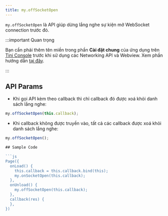 ```yaml
---
title: my.offSocketOpen
---
```


`my.offSocketOpen` là API giúp dừng lắng nghe sự kiện mở WebSocket connection trước đó.

:::important Quan trọng

Bạn cần phải thêm tên miền trong phần **Cài đặt chung** của ứng dụng trên [Tini Console](https://developer.tiki.vn/apps) trước khi sử dụng các Networking API và Webview. Xem phần hướng dẫn [tại đây](/docs/development/tini-console/whitelist-domains).

:::

## API Params

- Khi gọi API kèm theo callback thì chỉ callback đó được xoá khỏi danh sách lắng nghe:

```js
my.offSocketOpen(this.callback);
```

- Khi callback không được truyền vào, tất cả các callback được xoá khỏi danh sách lắng nghe:
  
```js
my.offSocketOpen();

## Sample Code

```js
Page({
  onLoad() {
    this.callback = this.callback.bind(this);
    my.onSocketOpen(this.callback);
  },
  onUnload() {
    my.offSocketOpen(this.callback);
  },
  callback(res) {
  },
})
```


```